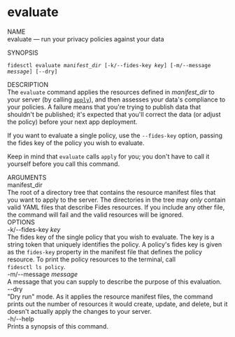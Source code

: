 <div class="cli">
  <h1>evaluate</h1>

  <div class="label">NAME</div>
  <div class="content">
    <span class="mono">evaluate</span> &mdash; run your privacy policies against your data
  </div>

  <span class="label">SYNOPSIS</span>
  <div class="content">
    <pre><code>fidesctl evaluate <i>manifest_dir</i> [-k/--fides-key <i>key</i>] [-m/--message <i>message</i>] [--dry]</code></pre>
  </div>

  <div class="label">DESCRIPTION</div>

  <div class="content">
    The <code>evaluate</code> command applies the resources defined in <i>manifest_dir</i> to your server (by calling <a href="/cli/apply/"><code>apply</code></a>), and then assesses your data's compliance to your policies. A failure means that you're trying to publish data that shouldn't be published; it's expected that you'll correct the data (or adjust the policy) before your next app deployment.
    <p>If you want to evaluate a single policy, use the <code>&#8209;&#8209;fides&#8209;key</code> option, passing the fides key of the policy you wish to evaluate.
    </p>
    <p>
      Keep in mind that <code>evaluate</code> calls <code>apply</code> for you; you don't have to call it yourself before you call this command.
    </p>
  </div>
  <div class="label">ARGUMENTS</div>

  <div class="content">
    <div class="monoi">
      manifest_dir 
    </div>
    <div class="content">
      The root of a directory tree that contains the resource manifest files that you want to apply to the server. The directories in the tree may <em>only</em> contain valid YAML files that describe Fides resources. If you include any other file, the command will fail and the valid resources will be ignored.
    </div>
  </div>
  <div class="label">OPTIONS</div>
  <div class="content">
    <div class="mono">
      -k/--fides-key <i>key</i>
    </div>
    <div class="content">
      The fides key of the single policy that you wish to evaluate. The key is a string token that uniquely identifies the policy. A policy's fides key is given as the <code>fides&#8209;key</code> property in the manifest file that defines the policy resource. To print the policy resources to the terminal, call  <code>fidesctl&nbsp;ls&nbsp;policy</code>. 
    </div>
  </div>
  <div class="content">
    <div class="mono">
      -m/--message <i>message</i>
    </div>
    <div class="content">
      A message that you can supply to describe the purpose of this evaluation. 
    </div>
  </div>
  <div class="content">
    <div class="mono">
      --dry 
    </div>
    <div class="content">
      "Dry run" mode. As it applies the resource manifest files, the command prints out the number of resources it would create, update, and delete, but it doesn't actually apply the changes to your server.
    </div>
  </div>
  <div class="content">
    <div class="mono">
      -h/--help
    </div>
    <div class="content">
      Prints a synopsis of this command.
    </div>
  </div>
</div>

